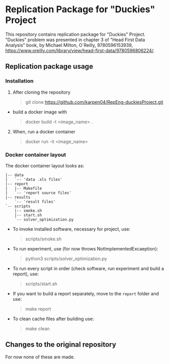 # Replication Package for "Duckies" Project
This repository contains replication package for "Duckies" Project. "Duckies" problem was presented in chapter 3 of "Head First Data Analysis" book, by Michael Milton, O`Reilly, 9780596153939, https://www.oreilly.com/library/view/head-first-data/9780596806224/.

## Replication package usage
### Installation
1. After cloning the repository
    > git clone https://github.com/karpen04/RepEng-duckiesProject.git
- build a docker image with
    > docker build -t <image_name> .
2. When, run a docker container
    > docker run -it <image_name>

### Docker container layout
The docker container layout looks as: 
```.
|-- data
|   `-- 'data .xls files'
|-- report
|   |-- Makefile
|   `-- 'report source files'
|-- results
    `-- 'result files'
`-- scripts
    |-- smoke.sh
    |-- start.sh
    `-- solver_optimization.py
```
- To invoke installed software, necessary for project, use:
    > scripts/smoke.sh

- To run experiment, use (for now throws NotImplementedExcaeption):
    > python3 scripts/solver_optimization.py

- To run every script in order (check software, run experiment and build a report), use:
    > scripts/start.sh

- If you want to build a report separately, move to the ```report``` folder and use:
    > make report

- To clean cache files after building use:
    > make clean

## Changes to the original repository
For now none of these are made.
